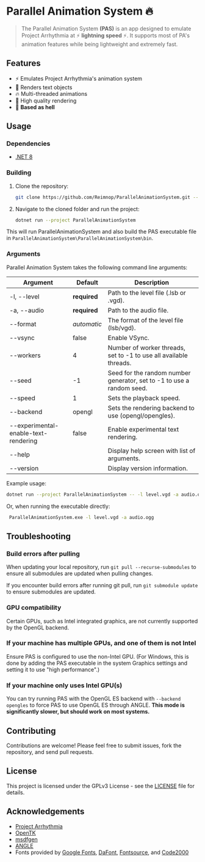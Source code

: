 # Parallel Animation System 🔥

> The Parallel Animation System **(PAS)** is an app designed to emulate Project Arrhythmia at
> ⚡ **lightning speed** ⚡. It supports most of PA's animation features while being lightweight
> and extremely fast.

## Features

- ⚡ Emulates Project Arrhythmia's animation system
- 💬 Renders text objects
- 🔥 Multi-threaded animations
- 💅 High quality rendering
- 🗿 **Based as hell**

## Usage

### Dependencies

- [.NET 8](https://dotnet.microsoft.com/download/dotnet/8.0)

### Building

1. Clone the repository:
    ```sh
    git clone https://github.com/Reimnop/ParallelAnimationSystem.git --recursive
    ```
   
2. Navigate to the cloned folder and run the project:
    ```sh
    dotnet run --project ParallelAnimationSystem
    ```

This will run ParallelAnimationSystem and also build the PAS executable file in `ParallelAnimationSystem\ParallelAnimationSystem\bin`.
    
### Arguments

Parallel Animation System takes the following command line arguments:

| Argument                             | Default      | Description                                                           |
|--------------------------------------|--------------|-----------------------------------------------------------------------|
| -l, --level                          | **required** | Path to the level file (.lsb or .vgd).                                |
| -a, --audio                          | **required** | Path to the audio file.                                               |
| --format                             | *automatic*  | The format of the level file (lsb/vgd).                               |
| --vsync                              | false        | Enable VSync.                                                         |
| --workers                            | 4            | Number of worker threads, set to -1 to use all available threads.     |
| --seed                               | -1           | Seed for the random number generator, set to -1 to use a random seed. |
| --speed                              | 1            | Sets the playback speed.                                              |
| --backend                            | opengl       | Sets the rendering backend to use (opengl/opengles).                  |
| --experimental-enable-text-rendering | false        | Enable experimental text rendering.                                   |
| --help                               |              | Display help screen with list of arguments.                           |
| --version                            |              | Display version information.                                          |

Example usage:
 ```sh
 dotnet run --project ParallelAnimationSystem -- -l level.vgd -a audio.ogg
 ```

Or, when running the executable directly:
```sh
 ParallelAnimationSystem.exe -l level.vgd -a audio.ogg
 ```

## Troubleshooting

### Build errors after pulling

When updating your local repository, run `git pull --recurse-submodules` to ensure all submodules are updated when pulling changes.

If you encounter build errors after running git pull, run `git submodule update` to ensure submodules are updated.

### GPU compatibility

Certain GPUs, such as Intel integrated graphics, are not currently supported by the OpenGL backend.

### If your machine has multiple GPUs, and one of them is not Intel

Ensure PAS is configured to use the non-Intel GPU.
(For Windows, this is done by adding the PAS executable in the system Graphics settings and setting it to use "high performance".)

### If your machine only uses Intel GPU(s)

You can try running PAS with the OpenGL ES backend with `--backend opengles` to force PAS to use OpenGL ES through ANGLE.
**This mode is significantly slower, but should work on most systems.**

## Contributing

Contributions are welcome! Please feel free to submit issues, fork the repository, and send pull requests.

## License

This project is licensed under the GPLv3 License - see the [LICENSE](LICENSE) file for details.

## Acknowledgements

- [Project Arrhythmia](https://store.steampowered.com/app/440310/Project_Arrhythmia/)
- [OpenTK](https://opentk.net/)
- [msdfgen](https://github.com/Chlumsky/msdfgen)
- [ANGLE](https://chromium.googlesource.com/angle/angle)
- Fonts provided by [Google Fonts](https://fonts.google.com/), [DaFont](https://www.dafont.com/), [Fontsource](https://fontsource.org/), and [Code2000](https://www.code2001.com/code2000_page.htm)

